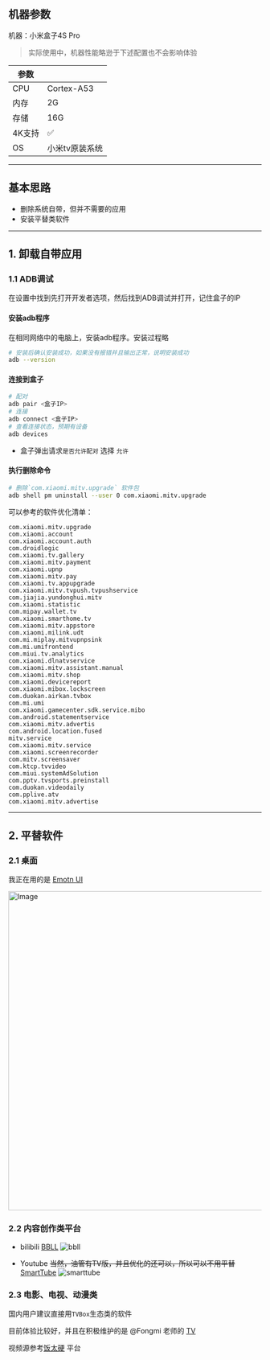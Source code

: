 ## 机器参数
机器：小米盒子4S Pro
> 实际使用中，机器性能略逊于下述配置也不会影响体验

|参数||
|--|--|
|CPU|Cortex-A53|
|内存|2G|
|存储|16G|
|4K支持|✅|
|OS|小米tv原装系统|

----
## 基本思路

- 删除系统自带，但并不需要的应用
- 安装平替类软件

----

## 1. 卸载自带应用
### 1.1 ADB调试
在设置中找到先打开开发者选项，然后找到ADB调试并打开，记住盒子的IP

#### 安装adb程序
在相同网络中的电脑上，安装adb程序。安装过程略
```bash
# 安装后确认安装成功，如果没有报错并且输出正常，说明安装成功
adb --version
```

#### 连接到盒子
```bash
# 配对
adb pair <盒子IP>
# 连接
adb connect <盒子IP>
# 查看连接状态，预期有设备
adb devices
```
- 盒子弹出请求`是否允许配对` 选择 `允许`

#### 执行删除命令
```bash
# 删除`com.xiaomi.mitv.upgrade` 软件包
adb shell pm uninstall --user 0 com.xiaomi.mitv.upgrade
```

可以参考的软件优化清单：
```
com.xiaomi.mitv.upgrade
com.xiaomi.account
com.xiaomi.account.auth
com.droidlogic
com.xiaomi.tv.gallery
com.xiaomi.mitv.payment
com.xiaomi.upnp
com.xiaomi.mitv.pay
com.xiaomi.tv.appupgrade
com.xiaomi.mitv.tvpush.tvpushservice
com.jiajia.yundonghui.mitv
com.xiaomi.statistic
com.mipay.wallet.tv
com.xiaomi.smarthome.tv
com.xiaomi.mitv.appstore
com.xiaomi.milink.udt
com.mi.miplay.mitvupnpsink
com.mi.umifrontend
com.miui.tv.analytics
com.xiaomi.dlnatvservice
com.xiaomi.mitv.assistant.manual
com.xiaomi.mitv.shop
com.xiaomi.devicereport
com.xiaomi.mibox.lockscreen
com.duokan.airkan.tvbox
com.mi.umi
com.xiaomi.gamecenter.sdk.service.mibo
com.android.statementservice
com.xiaomi.mitv.advertis
com.android.location.fused
mitv.service
com.xiaomi.mitv.service
com.xiaomi.screenrecorder
com.mitv.screensaver
com.ktcp.tvvideo
com.miui.systemAdSolution
com.pptv.tvsports.preinstall
com.duokan.videodaily
com.pplive.atv
com.xiaomi.mitv.advertise
```

----

## 2. 平替软件
### 2.1 桌面

我正在用的是 [Emotn UI](https://app.emotn.com/ui/) 

<img width="635" alt="Image" src="https://github.com/user-attachments/assets/3a51b15b-a8ba-485f-9a40-5c839b7fec30" />

### 2.2 内容创作类平台

- bilibili
[BBLL](https://github.com/xiaye13579/BBLL)
![bbll](https://user-images.githubusercontent.com/4136777/212796202-8e657da6-c3ab-4fdc-8eaa-4d9d3e054811.jpg)

- Youtube
~~当然，油管有TV版，并且优化的还可以，所以可以不用平替~~
[SmartTube](https://github.com/yuliskov/SmartTube)
![smarttube](https://smarttubeapp.github.io/images/screens/smartyoutubetv_screenshot_01.jpg)

### 2.3 电影、电视、动漫类
国内用户建议直接用`TVBox`生态类的软件

目前体验比较好，并且在积极维护的是 @Fongmi 老师的 [TV](https://github.com/FongMi/Release)

视频源参考[饭太硬](https://www.xn--sss604efuw.com/) 平台